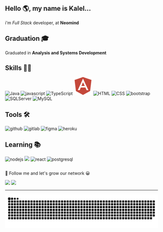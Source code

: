 ## Hello 🌎, my name is Kalel...

<p align="left">
  i'm <i>Full Stack</i> developer, at <strong>Neomind</strong>
 </p>

## Graduation 🎓
Graduated in <strong>Analysis and Systems Development</strong>

## Skills 🐱‍👤

<p>
<img alt="Java" width="60" src="https://cdn.jsdelivr.net/gh/devicons/devicon/icons/java/java-original-wordmark.svg"/>
<img src="https://cdn.jsdelivr.net/gh/devicons/devicon/icons/javascript/javascript-original.svg" alt="javascript" width="60" />
<img alt="TypeScript" width="60" src="https://cdn.jsdelivr.net/gh/devicons/devicon/icons/typescript/typescript-original.svg"/>
<img alt="ANGULARJS" width="60" src="https://raw.githubusercontent.com/devicons/devicon/master/icons/angularjs/angularjs-plain.svg" />
<img alt="HTML" width="60" src="https://cdn.jsdelivr.net/gh/devicons/devicon/icons/html5/html5-original-wordmark.svg" />
<img alt="CSS" width="60" src="https://cdn.jsdelivr.net/gh/devicons/devicon/icons/css3/css3-original-wordmark.svg" />
<img alt="bootstrap" src="https://cdn.jsdelivr.net/gh/devicons/devicon/icons/bootstrap/bootstrap-plain.svg" width="60" />
<img alt="SQLServer" src="https://cdn.jsdelivr.net/gh/devicons/devicon/icons/microsoftsqlserver/microsoftsqlserver-plain-wordmark.svg" width="60" />
<img alt="MySQL" src="https://cdn.jsdelivr.net/gh/devicons/devicon/icons/mysql/mysql-original-wordmark.svg" width="60"  />
</p>
  
## Tools 🛠️

<p>
<img src="https://cdn.jsdelivr.net/gh/devicons/devicon/icons/github/github-original-wordmark.svg" alt="github" width="60" />
<img src="https://cdn.jsdelivr.net/gh/devicons/devicon/icons/gitlab/gitlab-original-wordmark.svg" alt="gitlab" width="60" />
<img src="https://cdn.jsdelivr.net/gh/devicons/devicon/icons/figma/figma-original.svg" alt="figma" width="60" />
<img src="https://cdn.jsdelivr.net/gh/devicons/devicon/icons/heroku/heroku-original-wordmark.svg" alt="heroku" width="60" />
</p>

## Learning 📚

<p>
<img src="https://cdn.jsdelivr.net/gh/devicons/devicon/icons/nodejs/nodejs-original.svg" alt="nodejs" width="60" />
<img src="https://cdn.jsdelivr.net/gh/devicons/devicon/icons/spring/spring-original-wordmark.svg" alt"spring-boot" width="60">
<img src="https://cdn.jsdelivr.net/gh/devicons/devicon/icons/react/react-original-wordmark.svg" alt="react" width="60" />
<img src="https://cdn.jsdelivr.net/gh/devicons/devicon/icons/postgresql/postgresql-plain-wordmark.svg" alt="postgresql" width="60" />
</p>
 
## 
<p align="left">
  💌 Follow me and let's grow our network 😀
</p>

<div>
  
<p align="left">
<a href="https://www.instagram.com/kalelfleith/" alt="Instagram">
  <img src="https://img.shields.io/badge/-Instagram-DF0174?style=for-the-badge&logo=instagram&logoColor=white&link=https://www.instagram.com/iuricoding/"/></a>
<a href="https://www.linkedin.com/in/kalel-fleith-perfil/" alt="Linkedin">
  <img src="https://img.shields.io/badge/-Linkedin-0e76a8?style=for-the-badge&logo=Linkedin&logoColor=white&link=https://www.linkedin.com/in/iuricode" /></a>
</p>
  
 ---
  
![](https://github.com/Platane/snk/raw/output/github-contribution-grid-snake.svg)
  
</div>
